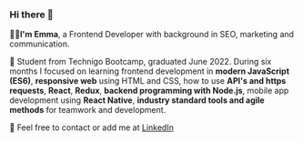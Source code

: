 ### Hi there 👋

  👩‍💻<strong>I'm Emma</strong>, a Frontend Developer with background in SEO, marketing and communication.

🌱 Student from Technigo Bootcamp, graduated June 2022. During six months I focused on learning frontend development in <strong>modern JavaScript (ES6)</strong>, <strong>responsive web</strong> using HTML and CSS, how to use <strong>API's and https requests</strong>, <strong>React</strong>, <strong>Redux</strong>, <strong>backend programming with Node.js</strong>, mobile app development using <strong>React Native</strong>, <strong>industry standard tools and agile methods</strong> for teamwork and development.

💬 Feel free to contact or add me at <a href="https://www.linkedin.com/in/emmalindell4/">LinkedIn</a>
